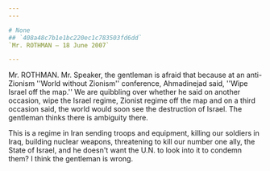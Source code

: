 ```yaml
---
---

# None
## `408a48c7b1e1bc220ec1c783503fd6dd`
`Mr. ROTHMAN — 18 June 2007`

---
```



Mr. ROTHMAN. Mr. Speaker, the gentleman is afraid that because at an 
anti-Zionism ''World without Zionism'' conference, Ahmadinejad said, 
''Wipe Israel off the map.'' We are quibbling over whether he said on 
another occasion, wipe the Israel regime, Zionist regime off the map 
and on a third occasion said, the world would soon see the destruction 
of Israel. The gentleman thinks there is ambiguity there.

This is a regime in Iran sending troops and equipment, killing our 
soldiers in Iraq, building nuclear weapons, threatening to kill our 
number one ally, the State of Israel, and he doesn't want the U.N. to 
look into it to condemn them? I think the gentleman is wrong.